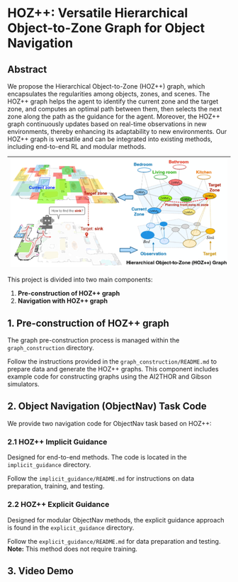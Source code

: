 # HOZ++: Versatile Hierarchical Object-to-Zone Graph for Object Navigation

## Abstract

We propose the Hierarchical Object-to-Zone (HOZ++) graph, which encapsulates the regularities among objects, zones, and scenes. The HOZ++ graph helps the agent to identify the current zone and the target zone, and computes an optimal path between them, then selects the next zone along the path as the guidance for the agent. Moreover, the HOZ++ graph continuously updates based on real-time observations in new environments, thereby enhancing its adaptability to new environments. Our HOZ++ graph is versatile and can be integrated into existing methods, including end-to-end RL and modular methods.


| <img src="imgs/intro.jpg" alt="描述" width="600"> |
|:------------------------------------------------:|


This project is divided into two main components:

1. **Pre-construction of HOZ++ graph**
2. **Navigation with HOZ++ graph**

## 1. Pre-construction of HOZ++ graph

The graph pre-construction process is managed within the `graph_construction` directory. 

Follow the instructions provided in the `graph_construction/README.md` to prepare data and generate the HOZ++ graphs. This component includes example code for constructing graphs using the AI2THOR and Gibson simulators.

<!-- ### Features

- **Data Preparation:** Scripts and guidelines for preparing necessary data.
- **Graph Generation:** Tools to generate the hierarchical object-to-zone graphs.
- **Simulator Integration:** Example code demonstrating graph construction in AI2THOR and Gibson. -->

## 2. Object Navigation (ObjectNav) Task Code

We provide two navigation code for ObjectNav task based on HOZ++:

### 2.1 HOZ++ Implicit Guidance

Designed for end-to-end methods. The code is located in the `implicit_guidance` directory. 

Follow the `implicit_guidance/README.md` for instructions on data preparation, training, and testing.

### 2.2 HOZ++ Explicit Guidance

Designed for modular ObjectNav methods, the explicit guidance approach is found in the `explicit_guidance` directory. 

Follow the `explicit_guidance/README.md` for data preparation and testing. **Note:** This method does not require training.

## 3. Video Demo
